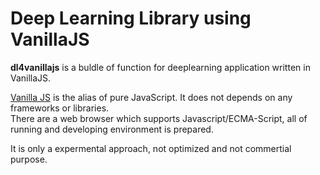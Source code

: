 # Deep Learning Library using VanillaJS

**dl4vanillajs** is a buldle of function for deeplearning application written in VanillaJS. 

[Vanilla JS](http://vanilla-js.com/) is the alias of pure JavaScript. It does not depends on any frameworks or libraries. <br/>
There are a web browser which supports Javascript/ECMA-Script, all of running and developing environment is prepared.

It is only a expermental approach, not optimized and not commertial purpose.
